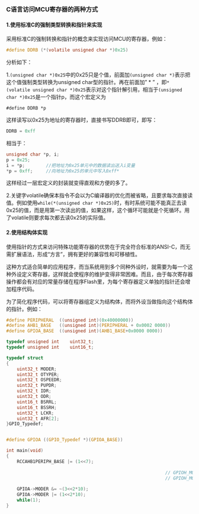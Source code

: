 ### C语言访问MCU寄存器的两种方式

#### 1.使用标准C的强制类型转换和指针来实现

采用标准C的强制转换和指针的概念来实现访问MCU的寄存器，例如：

```c
#define DDRB (*(volatile unsigned char *)0x25)
```

分析如下：

1.`(unsigned char *)0x25`中的0x25只是个值，前面加`(unsigned char *)`表示把这个值强制类型转换为unsigned char型的指针。再在前面加” * ” ，即`*(volatile unsigned char *)0x25`表示对这个指针解引用，相当于`(unsigned char *)0x25`是一个指针p，而这个宏定义为

```
#define DDRB *p
```

这样读写以0x25为地址的寄存器时，直接书写DDRB即可，即写：

```C
DDRB = 0xff
```

相当于：

```C
unsigned char *p, i; 
p = 0x25; 
i = *p;        //把地址为0x25单元中的数据读出送入i变量
*p = 0xff;     //向地址为0x25的单元中写入0xff*
```

这样经过一层宏定义的封装就变得直观和方便的多了。

2.关键字volatile确保本指令不会以为C编译器的优化而被省略，且要求每次直接读值。例如使用`while(*(unsigned char *)0x25)`时，有时系统可能不能真正去读0x25的值，而是用第一次读出的值，如果这样，这个循环可能就是个死循环。用了volatile则要求每次都去读0x25的实际值。

#### 2.使用结构体实现

使用指针的方式来访问特殊功能寄存器的优势在于完全符合标准的ANSI-C，而无需扩展语法，形成“方言”，拥有更好的兼容性和可移植性。

这种方式适合简单的应用程序，而当系统用到多个同种外设时，就需要为每一个这种外设定义寄存器，这样就会使程序的维护变得非常困难。而且，由于每次寄存器操作都会有对应的常量存储在程序Flash里，为每个寄存器定义单独的指针还会增加程序代码。

为了简化程序代码，可以将寄存器组定义为结构体，而将外设当做指向这个结构体的指针。例如：


```C
#define PERIPHERAL	((unsigned int)(0x40000000))
#define AHB1_BASE	((unsigned int)(PERIPHERAL + 0x0002 0000))
#define GPIOA_BASE	((unsigned int)(AHB1_BASE+0x0000 0000))

typedef unsigned int	uint32_t;
typedef unsigned int 	uint16_t;

typedef struct
{
	uint32_t MODER;
	uint32_t OTYPER;
	uint32_t OSPEEDR;
	uint32_t PUPDR;
	uint32_t IDR;
	uint32_t ODR;
	uint16_t BSRRL;
	uint16_t BSSRH;
	uint32_t LCKR;
	uint32_t AFR[2];	
}GPIO_Typedef;


#define GPIOA ((GPIO_Typedef *)(GPIOA_BASE))

int main(void)
{
	RCCAHB1PERIPH_BASE |= (1<<7);
	 
															// GPIOH_MODER &= ~(3<<2*10); 
															// GPIOH_MODER |= (1<<2*10); 
 
	GPIOA->MODER &= ~(3<<2*10);
	GPIOA->MODER |= (1<<2*10);
	while(1);
}
```

